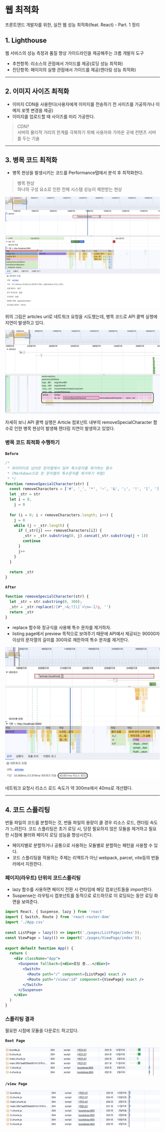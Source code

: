 # 웹 최적화

프론트엔드 개발자를 위한, 실전 웹 성능 최적화(feat. React) - Part. 1 정리

## 1. Lighthouse

웹 서비스의 성능 측정과 품질 향상 가이드라인을 제공해주는 크롬 개발자 도구

- 추천항목: 리소스의 관점에서 가이드를 제공(로딩 성능 최적화)
- 진단항목: 페이지의 실행 관점에서 가이드를 제공(렌더링 성능 최적화)

---

## 2. 이미지 사이즈 최적화

- 이미지 CDN을 사용한다(사용자에게 이미지를 전송하기 전 사이즈를 가공하거나 이메지 포멧 변경을 제공)
- 이미지를 업로드할 때 사이즈를 미리 가공한다.

> CDN?  
> 서버의 물리적 거리의 한계를 극복하기 위해 사용자와 가까운 곳에 컨텐츠 서버를 두는 기술

---

## 3. 병목 코드 최적화

- 병목 현상을 발생시키는 코드를 Performance탭에서 분석 후 최적화한다.

> 병목 현상  
> 하나의 구성 요소로 인한 전체 시스템 성능이 제한받는 현상

![Performance](../images/%ED%8D%BC%ED%8F%AC%EB%A8%BC%EC%8A%A4.png)

위의 그림은 articles url로 네트워크 요청을 시도했는데, 병목 코드로 API 콜백 실행에 지연이 발생하고 있다.

![Performance](../images/%ED%8D%BC%ED%8F%AC%EB%A8%BC%EC%8A%A41.png)

자세히 보니 API 콜백 실행은 Article 컴포넌트 내부의 removeSpecialCharacter 함수로 인한 병목 현상이 발생해 렌더링 지연이 발생하고 있었다.

### 병목 코드 최적화 수행하기

**`Before`**

```jsx
/*
 * 파라미터로 넘어온 문자열에서 일부 특수문자를 제거하는 함수
 * (Markdown으로 된 문자열의 특수문자를 제거하기 위함)
 * */
function removeSpecialCharacter(str) {
  const removeCharacters = ['#', '_', '*', '~', '&', ';', '!', '[', ']', '`', '>', '\n', '=', '-']
  let _str = str
  let i = 0,
    j = 0

  for (i = 0; i < removeCharacters.length; i++) {
    j = 0
    while (j < _str.length) {
      if (_str[j] === removeCharacters[i]) {
        _str = _str.substring(0, j).concat(_str.substring(j + 1))
        continue
      }
      j++
    }
  }

  return _str
}
```

**`After`**

```jsx
function removeSpecialCharacter(str) {
  let _str = str.substring(0, 300);
  _str = _str.replace(/[#*_~&;![\]`>\n=-]/g, '')
  return _str
}
```

- replace 함수와 정규식을 사용해 특수 문자를 제거하자.
- listing page에서 preview 목적으로 보여주기 때문에 API예서 제공되는 90000자 이상의 문자열의 길이를 300자로 제한하여 특수 문자를 제거한다.

![Performance](../images/%ED%8D%BC%ED%8F%AC%EB%A8%BC%EC%8A%A42.png)

네트워크 요청시 리소스 로드 속도가 약 300ms에서 40ms로 개선됐다.

---

## 4. 코드 스플리팅

번들 파일의 코드를 분할하는 것, 번들 파일의 용량이 클 경우 리소스 로드, 렌더링 속도가 느려진다.
코드 스플리팅은 초기 로딩 시, 당장 필요하지 않은 모듈을 제거하고 필요한 시점에 불러와 페이지 로딩 성능을 향상시킨다.

- 페이지별로 분할하거나 공통으로 사용하는 모듈별로 분할하는 패턴을 사용할 수 있다.
- 코드 스플리팅을 적용하는 주체는 리액트가 아닌 webpack, parcel, vite등의 번들러에서 지원한다.

### 페이지(라우트) 단위의 코드스플리팅

- lazy 함수를 사용하면 페이지 전환 시 런타임에 해당 컴포넌트들을 import한다.
- Suspense는 라우팅시 컴포넌트를 동적으로 로드하므로 이 로딩되는 동안 로딩 화면을 보여준다.

```jsx
import React, { Suspense, lazy } from 'react'
import { Switch, Route } from 'react-router-dom'
import './App.css'

const ListPage = lazy(() => import('./pages/ListPage/index'));
const ViewPage = lazy(() => import('./pages/ViewPage/index'));

export default function App() {
  return (
    <div className="App">
      <Suspense fallback={<div>로딩 중...</div>}>
        <Switch>
          <Route path="/" component={ListPage} exact />
          <Route path="/view/:id" component={ViewPage} exact />
        </Switch>
      </Suspense>
    </div>
  )
}
```

### 스플리팅 결과

필요한 시점에 모듈을 다운로드 하고있다.

**`Root Page`**

![Root Page](../images/%EC%BD%94%EB%93%9C%EC%8A%A4%ED%94%8C%EB%A6%AC%ED%8C%851.png)

**`/view Page`**

![View Page](../images/%EC%BD%94%EB%93%9C%EC%8A%A4%ED%94%8C%EB%A6%AC%ED%8C%852.png)
